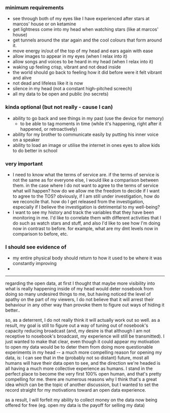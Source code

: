 ### minimum requirements
- see through both of my eyes like I have experienced after stars at marcos' house or on ketamine
- get lightness come into my head when watching stars (like at marcos' house)
- get tunnels around the star again and the cool colours that form around it.
- move energy in/out of the top of my head and ears again with ease
- allow images to appear in my eyes (when I relax into it)
- allow songs and voices to be heard in my head (when I relax into it)
- waking up feeling crisp, vibrant and not dead inside
- the world should go back to feeling how it did before were it felt vibrant and alive
 - not dead and lifeless like it is now
- silence in my head (not a constant high-pitched screech)
- all my data to be open and public (no secrets)


### kinda optional (but not really - cause I can)
- ability to go back and see things in my past (use the device for memory)
  - to be able to tag moments in time (while it's happening, right after it happened, or retroactively)
- ability for my brother to communicate easily by putting his inner voice on a speaker
- ability to load an image or utilise the internet in ones eyes to allow kids to do better in school

### very important
- I need to know what the terms of service are. if the terms of service is not the same as for everyone else, I would like a comparison between them. in the case where I do not want to agree to the terms of service what will happen? how do we allow me the freedom to decide if I want to agree to the TOS? obviously, if I am still under investigation, how do we reconcile that. how do I get released from the investigation, especially if I believe the investigation is detrimental to my well-being?
- I want to see my history and track the variables that they have been monitoring in me. I'd like to correlate them with different activities that I do such as watch stars and stuff, and also I'd like to see how I'm doing now in contrast to before. for example, what are my dmt levels now in comparison to before, etc.

### I should see evidence of
- my entire physical body should return to how it used to be where it was constantly improving
-

---

regarding the open data, at first I thought that maybe more visibility into what is really happening inside of my head would deter nosebook from doing so many undesired things to me, but having noticed the level of apathy on the part of my viewers, I do not believe that it will arrest their behaviour in any other way than provoke them to figure out ways of hiding it better..

so, as a deterrent, I do not really think it will actually work out so well. as a result, my goal is still to figure out a way of tuning out of nosebook's capacity reducing broadcast (and, my desire is that although I am not receptive to nosebook's broadcast, my experience will still be transmitted). I just wanted to make that clear, even though it could appear my motivation to open my data would be to deter them from doing more questionable experiments in my head -- a much more compelling reason for opening my data, is: I can see that in the (probably not so distant) future, most all humans will have their data open to see, and the direction we're headed is all having a much more collective experience as humans. I stand in the perfect place to become the very first 100% open human, and that's pretty compelling for me. there are numerous reasons why I think that's a great idea which can be the topic of another discussion, but I wanted to set the record straight for my motivations toward an open data experience.

as a result, I will forfeit my ability to collect money on the data now being offered for free
(eg. open my data is the payoff for selling my data)
